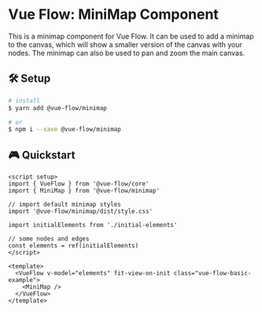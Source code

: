 # Vue Flow: MiniMap Component

This is a minimap component for Vue Flow.
It can be used to add a minimap to the canvas, which will show a smaller version of the canvas with your nodes.
The minimap can also be used to pan and zoom the main canvas.

## 🛠 Setup

```bash
# install
$ yarn add @vue-flow/minimap

# or
$ npm i --save @vue-flow/minimap
```

## 🎮 Quickstart

```vue
<script setup>
import { VueFlow } from '@vue-flow/core'
import { MiniMap } from '@vue-flow/minimap'

// import default minimap styles
import '@vue-flow/minimap/dist/style.css'

import initialElements from './initial-elements'

// some nodes and edges
const elements = ref(initialElements)
</script>

<template>
  <VueFlow v-model="elements" fit-view-on-init class="vue-flow-basic-example">
    <MiniMap />
  </VueFlow>
</template>
```
